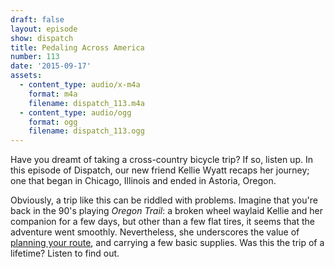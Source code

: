 ```yaml
---
draft: false
layout: episode
show: dispatch
title: Pedaling Across America
number: 113
date: '2015-09-17'
assets:
  - content_type: audio/x-m4a
    format: m4a
    filename: dispatch_113.m4a
  - content_type: audio/ogg
    format: ogg
    filename: dispatch_113.ogg
---
```

Have you dreamt of taking a cross-country bicycle trip? If so, listen up. In this episode of Dispatch, our new friend Kellie Wyatt recaps her journey; one that began in Chicago, Illinois and ended in Astoria, Oregon.

Obviously, a trip like this can be riddled with problems. Imagine that you're back in the 90's playing *Oregon Trail*: a broken wheel waylaid Kellie and her companion for a few days, but other than a few flat tires, it seems that the adventure went smoothly. Nevertheless, she underscores the value of [planning your route](http://www.adventurecycling.org/routes-and-maps/adventure-cycling-route-network/transamerica-trail), and carrying a few basic supplies. Was this the trip of a lifetime? Listen to find out.
